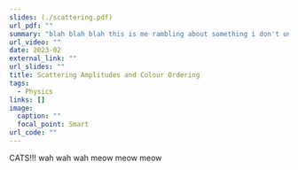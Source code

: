 ```yaml
---
slides: (./scattering.pdf)
url_pdf: ""
summary: "blah blah blah this is me rambling about something i don't understand thank you kindly for your attention"
url_video: ""
date: 2023-02
external_link: ""
url_slides: ""
title: Scattering Amplitudes and Colour Ordering
tags:
  - Physics
links: []
image:
  caption: ""
  focal_point: Smart
url_code: ""
---
```

CATS!!! wah wah wah meow meow meow
